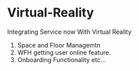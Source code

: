 # Virtual-Reality
Integrating Service now With Virtual Reality
1. Space and Floor Managemtn
2. WFH getting user online feature.
3. Onboarding Functionality
etc...
